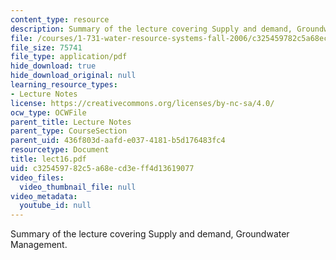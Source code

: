 ```yaml
---
content_type: resource
description: Summary of the lecture covering Supply and demand, Groundwater Management.
file: /courses/1-731-water-resource-systems-fall-2006/c325459782c5a68ecd3eff4d13619077_lect16.pdf
file_size: 75741
file_type: application/pdf
hide_download: true
hide_download_original: null
learning_resource_types:
- Lecture Notes
license: https://creativecommons.org/licenses/by-nc-sa/4.0/
ocw_type: OCWFile
parent_title: Lecture Notes
parent_type: CourseSection
parent_uid: 436f803d-aafd-e037-4181-b5d176483fc4
resourcetype: Document
title: lect16.pdf
uid: c3254597-82c5-a68e-cd3e-ff4d13619077
video_files:
  video_thumbnail_file: null
video_metadata:
  youtube_id: null
---
```

Summary of the lecture covering Supply and demand, Groundwater Management.